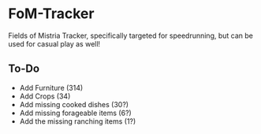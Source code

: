 # FoM-Tracker
Fields of Mistria Tracker, specifically targeted for speedrunning, but can be used for casual play as well!

## To-Do
- Add Furniture (314)
- Add Crops (34)
- Add missing cooked dishes (30?)
- Add missing forageable items (6?)
- Add the missing ranching items (1?) 
